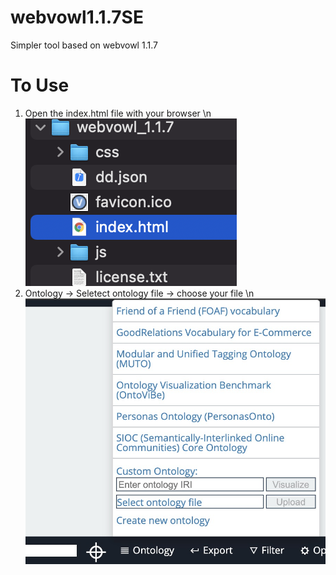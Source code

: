 # webvowl1.1.7SE
Simpler tool based on webvowl 1.1.7
# To Use
1. Open the index.html file with your browser \n
  ![usage1](./images/usage1.png)
2. Ontology -> Seletect ontology file -> choose your file \n
  ![usage2](./images/usage2.jpeg)
